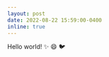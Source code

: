 ```yaml
---
layout: post
date: 2022-08-22 15:59:00-0400
inline: true
---
```


Hello world! :sparkles: :smile: :bird:

